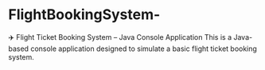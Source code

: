 # FlightBookingSystem-
✈️ Flight Ticket Booking System – Java Console Application This is a Java-based console application designed to simulate a basic flight ticket booking system. 
